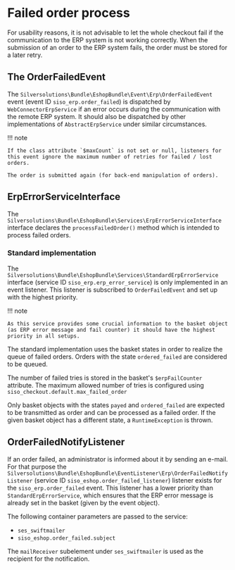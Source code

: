 # Failed order process

For usability reasons, it is not advisable to let the whole checkout fail if the communication to the ERP system is not working correctly.
When the submission of an order to the ERP system fails, the order must be stored for a later retry.

## The OrderFailedEvent

The `Silversolutions\Bundle\EshopBundle\Event\Erp\OrderFailedEvent` event (event ID `siso_erp.order_failed`) is dispatched by `WebConnectorErpService` if an error occurs during the communication with the remote ERP system.
It should also be dispatched by other implementations of `AbstractErpService` under similar circumstances.

!!! note

    If the class attribute `$maxCount` is not set or null, listeners for this event ignore the maximum number of retries for failed / lost orders.

    The order is submitted again (for back-end manipulation of orders).

## ErpErrorServiceInterface

The `Silversolutions\Bundle\EshopBundle\Services\ErpErrorServiceInterface` interface declares the `processFailedOrder()` method which is intended to process failed orders.

### Standard implementation

The `Silversolutions\Bundle\EshopBundle\Services\StandardErpErrorService` interface (service ID `siso_erp.erp_error_service`) is only implemented in an event listener.
This listener is subscribed to `OrderFailedEvent` and set up with the highest priority.

!!! note

    As this service provides some crucial information to the basket object (as ERP error message and fail counter) it should have the highest priority in all setups.

The standard implementation uses the basket states in order to realize the queue of failed orders.
Orders with the state `ordered_failed` are considered to be queued.

The number of failed tries is stored in the basket's `$erpFailCounter` attribute.
The maximum allowed number of tries is configured using `siso_checkout.default.max_failed_order`

Only basket objects with the states `payed` and `ordered_failed` are expected to be transmitted as order and can be processed as a failed order.
If the given basket object has a different state, a `RuntimeException` is thrown.

## OrderFailedNotifyListener

If an order failed, an administrator is informed about it by sending an e-mail. For that purpose the `Silversolutions\Bundle\EshopBundle\EventListener\Erp\OrderFailedNotifyListener` (service ID `siso_eshop.order_failed_listener`) listener exists for the `siso_erp.order_failed` event.
This listener has a lower priority than `StandardErpErrorService`, which ensures that the ERP error message is already set in the basket (given by the event object).

The following container parameters are passed to the service:

- `ses_swiftmailer`
- `siso_eshop.order_failed.subject`

The `mailReceiver` subelement under `ses_swiftmailer` is used as the recipient for the notification.
